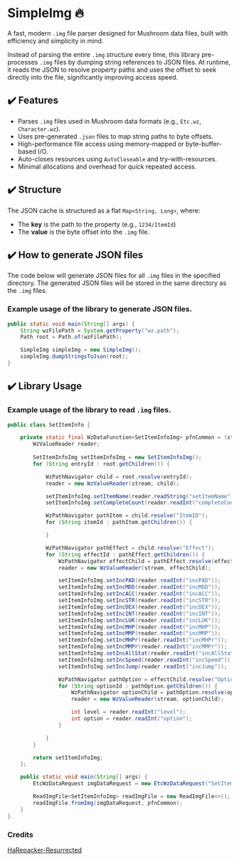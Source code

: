 # SimpleImg :fire:

A fast, modern `.img` file parser designed for Mushroom data files, built with efficiency and simplicity in mind.

Instead of parsing the entire `.img` structure every time, this library pre-processes `.img` files by dumping string
references to JSON files. At runtime, it reads the JSON to resolve property paths and uses the offset to seek directly
into the file, significantly improving access speed.

## :heavy_check_mark: Features

- Parses `.img` files used in Mushroom data formats (e.g., `Etc.wz`, `Character.wz`).
- Uses pre-generated `.json` files to map string paths to byte offsets.
- High-performance file access using memory-mapped or byte-buffer-based I/O.
- Auto-closes resources using `AutoCloseable` and try-with-resources.
- Minimal allocations and overhead for quick repeated access.

## :heavy_check_mark: Structure

The JSON cache is structured as a flat `Map<String, Long>`, where:

- The **key** is the path to the property (e.g., `1234/ItemId`)
- The **value** is the byte offset into the `.img` file.

## :heavy_check_mark: How to generate JSON files

The code below will generate JSON files for all `.img` files in the specified directory. The generated JSON files will
be stored in the same directory as the `.img` files.

### Example usage of the library to generate JSON files.

```java
public static void main(String[] args) {
    String wzFilePath = System.getProperty("wz.path");
    Path root = Path.of(wzFilePath);

    SimpleImg simpleImg = new SimpleImg();
    simpleImg.dumpStringsToJson(root);
}
```

## :heavy_check_mark: Library Usage

### Example usage of the library to read `.img` files.

```java
public class SetItemInfo {

    private static final WzDataFunction<SetItemInfoImg> pfnCommon = (stream, root) -> {
        WzValueReader reader;
        
        SetItemInfoImg setItemInfoImg = new SetItemInfoImg();
        for (String entryId : root.getChildren()) {

            WzPathNavigator child = root.resolve(entryId);
            reader = new WzValueReader(stream, child);

            setItemInfoImg.setItemName(reader.readString("setItemName"));
            setItemInfoImg.setCompleteCount(reader.readInt("completeCount"));

            WzPathNavigator pathItem = child.resolve("ItemID");
            for (String itemId : pathItem.getChildren()) {

            }

            WzPathNavigator pathEffect = child.resolve("Effect");
            for (String effectId : pathEffect.getChildren()) {
                WzPathNavigator effectChild = pathEffect.resolve(effectId);
                reader = new WzValueReader(stream, effectChild);

                setItemInfoImg.setIncPAD(reader.readInt("incPAD"));
                setItemInfoImg.setIncMDD(reader.readInt("incMDD"));
                setItemInfoImg.setIncACC(reader.readInt("incACC"));
                setItemInfoImg.setIncSTR(reader.readInt("incSTR"));
                setItemInfoImg.setIncDEX(reader.readInt("incDEX"));
                setItemInfoImg.setIncINT(reader.readInt("incINT"));
                setItemInfoImg.setIncLUK(reader.readInt("incLUK"));
                setItemInfoImg.setIncMHP(reader.readInt("incMHP"));
                setItemInfoImg.setIncMMP(reader.readInt("incMMP"));
                setItemInfoImg.setIncMHPr(reader.readInt("incMHPr"));
                setItemInfoImg.setIncMMPr(reader.readInt("incMMPr"));
                setItemInfoImg.setIncAllStat(reader.readInt("incAllStat"));
                setItemInfoImg.setIncSpeed(reader.readInt("incSpeed"));
                setItemInfoImg.setIncJump(reader.readInt("incJump"));

                WzPathNavigator pathOption = effectChild.resolve("Option");
                for (String optionId : pathOption.getChildren()) {
                    WzPathNavigator optionChild = pathOption.resolve(optionId);
                    reader = new WzValueReader(stream, optionChild);

                    int level = reader.readInt("level");
                    int option = reader.readInt("option");
                }

            }
        }

        return setItemInfoImg;
    };

    public static void main(String[] args) {
        EtcWzDataRequest imgDataRequest = new EtcWzDataRequest("SetItemInfo.img");

        ReadImgFile<SetItemInfoImg> readImgFile = new ReadImgFile<>();
        readImgFile.fromImg(imgDataRequest, pfnCommon);
    }
}
```
### Credits
[HaRepacker-Resurrected](https://github.com/lastbattle/Harepacker-resurrected/)